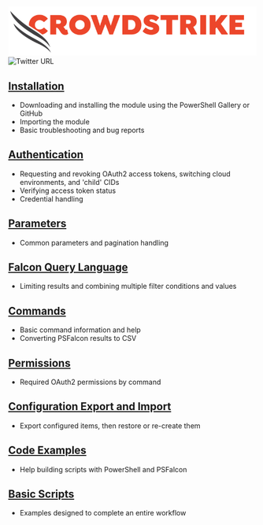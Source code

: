 ![CrowdStrike Falcon](https://raw.githubusercontent.com/CrowdStrike/falconpy/main/docs/asset/cs-logo.png)
![Twitter URL](https://img.shields.io/twitter/url?label=Follow%20%40CrowdStrike&style=social&url=https%3A%2F%2Ftwitter.com%2FCrowdStrike)

## [Installation](https://github.com/CrowdStrike/psfalcon/wiki/Installation)
* Downloading and installing the module using the PowerShell Gallery or GitHub
* Importing the module
* Basic troubleshooting and bug reports
## [Authentication](https://github.com/CrowdStrike/psfalcon/wiki/Authentication)
* Requesting and revoking OAuth2 access tokens, switching cloud environments, and 'child' CIDs
* Verifying access token status
* Credential handling
## [Parameters](https://github.com/CrowdStrike/psfalcon/wiki/Parameters)
* Common parameters and pagination handling
## [Falcon Query Language](https://github.com/CrowdStrike/psfalcon/wiki/Falcon-Query-Language)
* Limiting results and combining multiple filter conditions and values
## [Commands](https://github.com/CrowdStrike/psfalcon/wiki/Commands)
* Basic command information and help
* Converting PSFalcon results to CSV
## [Permissions](https://github.com/CrowdStrike/psfalcon/wiki/Permissions)
* Required OAuth2 permissions by command
## [Configuration Export and Import](https://github.com/CrowdStrike/psfalcon/wiki/Configuration-Export-and-Import)
* Export configured items, then restore or re-create them
## [Code Examples](https://github.com/CrowdStrike/psfalcon/wiki/Code-Examples)
* Help building scripts with PowerShell and PSFalcon
## [Basic Scripts](https://github.com/CrowdStrike/psfalcon/wiki/Basic-Scripts)
* Examples designed to complete an entire workflow
